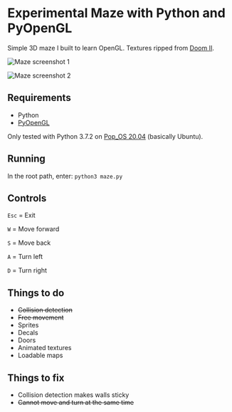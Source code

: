 # Experimental Maze with Python and PyOpenGL

Simple 3D maze I built to learn OpenGL. Textures ripped from [Doom II](https://en.wikipedia.org/wiki/Doom_II).

![Maze screenshot 1](http://ruscoe.org/assets/images/misc/github/pyopengl-maze-01.png)

![Maze screenshot 2](http://ruscoe.org/assets/images/misc/github/pyopengl-maze-02.png)

## Requirements

* Python
* [PyOpenGL](http://pyopengl.sourceforge.net/)

Only tested with Python 3.7.2 on [Pop_OS 20.04](https://pop.system76.com/) (basically Ubuntu).

## Running

In the root path, enter: `python3 maze.py`

## Controls

`Esc` = Exit

`W` = Move forward

`S` = Move back

`A` = Turn left

`D` = Turn right

## Things to do

* ~~Collision detection~~
* ~~Free movement~~
* Sprites
* Decals
* Doors
* Animated textures
* Loadable maps

## Things to fix

* Collision detection makes walls sticky
* ~~Cannot move and turn at the same time~~
